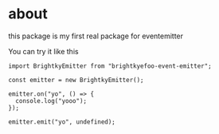 # about

this package is my first real package for eventemitter

You can try it like this
```
import BrightkyEmitter from "brightkyefoo-event-emitter";

const emitter = new BrightkyEmitter();

emitter.on("yo", () => {
  console.log("yooo");
});

emitter.emit("yo", undefined);

```
